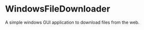 WindowsFileDownloader
=====================

A simple windows GUI application to download files from the web.
